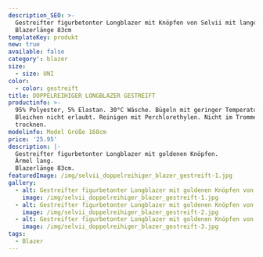 ```yaml
---
description_SEO: >-
  Gestreifter figurbetonter Longblazer mit Knöpfen von Selvii mit langen Ärmeln.
  Blazerlänge 83cm
templateKey: produkt
new: true
available: false
category': blazer
size:
  - size: UNI
color:
  - color: gestreift
title: DOPPELREIHIGER LONGBLAZER GESTREIFT
productinfo: >-
  95% Polyester, 5% Elastan. 30°C Wäsche. Bügeln mit geringer Temperatur.
  Bleichen nicht erlaubt. Reinigen mit Perchlorethylen. Nicht im Trommeltrockner
  trocknen.
modelinfo: Model Größe 168cm
price: '25.95'
description: |-
  Gestreifter figurbetonter Longblazer mit goldenen Knöpfen.
  Ärmel lang.
  Blazerlänge 83cm.
featuredImage: /img/selvii_doppelreihiger_blazer_gestreift-1.jpg
gallery:
  - alt: Gestreifter figurbetonter Longblazer mit goldenen Knöpfen von Selvii
    image: /img/selvii_doppelreihiger_blazer_gestreift-1.jpg
  - alt: Gestreifter figurbetonter Longblazer mit goldenen Knöpfen von Selvii
    image: /img/selvii_doppelreihiger_blazer_gestreift-2.jpg
  - alt: Gestreifter figurbetonter Longblazer mit goldenen Knöpfen von Selvii
    image: /img/selvii_doppelreihiger_blazer_gestreift-3.jpg
tags:
  - Blazer
---
```


